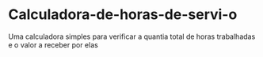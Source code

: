 # Calculadora-de-horas-de-servi-o
Uma  calculadora simples para verificar a quantia total de horas trabalhadas e o valor a receber por elas
